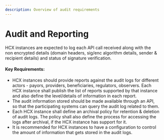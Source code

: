```yaml
---
description: Overview of audit requirements
---
```


# Audit and Reporting

HCX instances are expected to log each API call received along with the non encrypted details (domain headers, sig/enc algorithm details, sender & recipient details) and status of signature verification.

#### Key Requirements:

* HCX instances should provide reports against the audit logs for different actors - payors, providers, beneficiaries, regulators, observers. Each HCX instance shall publish the list of reports supported by that instance and also define the level/details of information in each report.
* The audit information stored should be made available through an API, so that the participating systems can query the audit log related to them.
* Each HCX instance shall define an archival policy for retention & deletion of audit logs. The policy shall also define the process for accessing the logs after archival, if the HCX instance has support for it.
* It is recommended for HCX instances to have a configuration to control the amount of information that gets stored in the audit logs.
